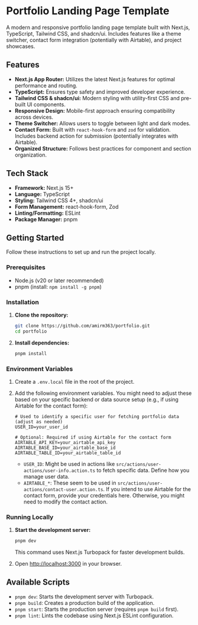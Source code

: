 # Portfolio Landing Page Template

A modern and responsive portfolio landing page template built with Next.js, TypeScript, Tailwind CSS, and shadcn/ui. Includes features like a theme switcher, contact form integration (potentially with Airtable), and project showcases.

## Features

- **Next.js App Router:** Utilizes the latest Next.js features for optimal performance and routing.
- **TypeScript:** Ensures type safety and improved developer experience.
- **Tailwind CSS & shadcn/ui:** Modern styling with utility-first CSS and pre-built UI components.
- **Responsive Design:** Mobile-first approach ensuring compatibility across devices.
- **Theme Switcher:** Allows users to toggle between light and dark modes.
- **Contact Form:** Built with `react-hook-form` and `zod` for validation. Includes backend action for submission (potentially integrates with Airtable).
- **Organized Structure:** Follows best practices for component and section organization.

## Tech Stack

- **Framework:** Next.js 15+
- **Language:** TypeScript
- **Styling:** Tailwind CSS 4+, shadcn/ui
- **Form Management:** react-hook-form, Zod
- **Linting/Formatting:** ESLint
- **Package Manager:** pnpm


## Getting Started

Follow these instructions to set up and run the project locally.

### Prerequisites

- Node.js (v20 or later recommended)
- pnpm (install: `npm install -g pnpm`)

### Installation

1.  **Clone the repository:**
    ```bash
    git clone https://github.com/amirm363/portfolio.git
    cd portfolio
    ```

2.  **Install dependencies:**
    ```bash
    pnpm install
    ```

### Environment Variables

1.  Create a `.env.local` file in the root of the project.
2.  Add the following environment variables. You might need to adjust these based on your specific backend or data source setup (e.g., if using Airtable for the contact form):

    ```dotenv
    # Used to identify a specific user for fetching portfolio data (adjust as needed)
    USER_ID=your_user_id

    # Optional: Required if using Airtable for the contact form
    AIRTABLE_API_KEY=your_airtable_api_key
    AIRTABLE_BASE_ID=your_airtable_base_id
    AIRTABLE_TABLE_ID=your_airtable_table_id
    ```

    *   `USER_ID`: Might be used in actions like `src/actions/user-actions/user-info.action.ts` to fetch specific data. Define how you manage user data.
    *   `AIRTABLE_*`: These seem to be used in `src/actions/user-actions/contact-user.action.ts`. If you intend to use Airtable for the contact form, provide your credentials here. Otherwise, you might need to modify the contact action.

### Running Locally

1.  **Start the development server:**
    ```bash
    pnpm dev
    ```
    This command uses Next.js Turbopack for faster development builds.

2.  Open [http://localhost:3000](http://localhost:3000) in your browser.

## Available Scripts

- `pnpm dev`: Starts the development server with Turbopack.
- `pnpm build`: Creates a production build of the application.
- `pnpm start`: Starts the production server (requires `pnpm build` first).
- `pnpm lint`: Lints the codebase using Next.js ESLint configuration.
